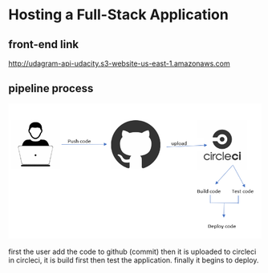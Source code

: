# Hosting a Full-Stack Application

## front-end link 
http://udagram-api-udacity.s3-website-us-east-1.amazonaws.com

## pipeline process
![Getting Started](./shots/pipline-workflow.PNG)

first the user add the code to github (commit) then it is uploaded to circleci
in circleci, it is build first then test the application. finally it begins to deploy. 